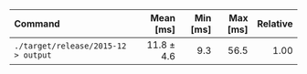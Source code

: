 | Command | Mean [ms] | Min [ms] | Max [ms] | Relative |
|:---|---:|---:|---:|---:|
| `./target/release/2015-12 > output` | 11.8 ± 4.6 | 9.3 | 56.5 | 1.00 |

